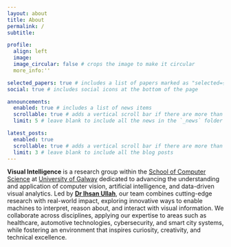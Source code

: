```yaml
---
layout: about
title: About
permalink: /
subtitle:

profile:
  align: left
  image: 
  image_circular: false # crops the image to make it circular
  more_info:''

selected_papers: true # includes a list of papers marked as "selected={true}"
social: true # includes social icons at the bottom of the page

announcements:
  enabled: true # includes a list of news items
  scrollable: true # adds a vertical scroll bar if there are more than 3 news items
  limit: 5 # leave blank to include all the news in the `_news` folder

latest_posts:
  enabled: true
  scrollable: true # adds a vertical scroll bar if there are more than 3 new posts items
  limit: 3 # leave blank to include all the blog posts
---
```


**Visual Intelligence** is a research group within the [School of Computer Science](https://www.universityofgalway.ie/science-engineering/school-of-computer-science/) at [University of Galway](https://www.universityofgalway.ie/) dedicated to advancing the understanding and application of computer vision, artificial intelligence, and data-driven visual analytics. Led by **[Dr Ihsan Ullah](https://research.universityofgalway.ie/en/persons/ihsan-ullah)**, our team combines cutting-edge research with real-world impact, exploring innovative ways to enable machines to interpret, reason about, and interact with visual information. We collaborate across disciplines, applying our expertise to areas such as healthcare, automotive technologies, cybersecurity, and smart city systems, while fostering an environment that inspires curiosity, creativity, and technical excellence.
